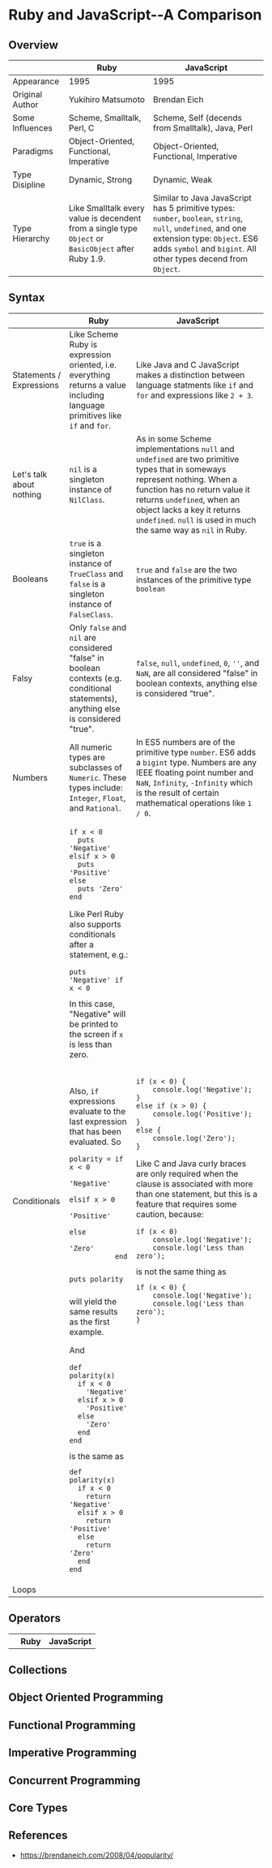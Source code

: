 # Ruby and JavaScript--A Comparison

## Overview

|                             | Ruby                                        | JavaScript                                    |
| --------------------------- | ------------------------------------------- | --------------------------------------------- |
| Appearance                  | 1995                                        | 1995                                          |
| Original Author             | Yukihiro Matsumoto                          | Brendan Eich                                  |
| Some Influences             | Scheme, Smalltalk, Perl, C                  | Scheme, Self (decends from Smalltalk), Java, Perl |
| Paradigms                   | Object-Oriented, Functional, Imperative     | Object-Oriented, Functional, Imperative       |
| Type Disipline              | Dynamic, Strong                             | Dynamic, Weak                                 |
| Type Hierarchy              | Like Smalltalk every value is decendent from a single type `Object` or `BasicObject` after Ruby 1.9. | Similar to Java JavaScript has 5 primitive types: `number`, `boolean`, `string`, `null`, `undefined`, and one extension type: `Object`. ES6 adds `symbol` and `bigint`. All other types decend from `Object`. |

## Syntax

<table>
  <thead>
    <tr>
      <th></th>
      <th>Ruby</th>
      <th>JavaScript</th>
    </tr>
  </thead>
  <tbody>
<tr>
  <td>Statements / Expressions</td>
  <td>Like Scheme Ruby is expression oriented, i.e.
  everything returns a value including
  language primitives like <code>if</code> and
  <code>for</code>.</td>
  <td>Like Java and C JavaScript makes a
  distinction between language statments like
  <code>if</code> and <code>for</code> and
  expressions like <code>2 + 3</code>.</td>
</tr>
<tr>
  <td>Let's talk about nothing</td>
  <td><code>nil</code> is a singleton instance of <code>NilClass</code>.</td>
  <td>As in some Scheme implementations <code>null</code> and <code>undefined</code>
  are two primitive types that in someways represent nothing.
  When a function has no return value it returns <code>undefined</code>,
  when an object lacks a key it returns <code>undefined</code>. <code>null</code> is
  used in much the same way as <code>nil</code> in Ruby.</td>
</tr>
<tr>
  <td>Booleans</td>
  <td><code>true</code> is a singleton instance of <code>TrueClass</code>
  and <code>false</code> is a singleton instance of <code>FalseClass</code>.</td>
  <td><code>true</code> and <code>false</code> are the two instances of the primitive
  type <code>boolean</code></td>
</tr>
<tr>
  <td>Falsy</td>
  <td>Only <code>false</code> and <code>nil</code> are considered "false" in boolean contexts (e.g. conditional statements), anything else is considered "true".</td>
  <td><code>false</code>, <code>null</code>, <code>undefined</code>, <code>0</code>, <code>''</code>, and <code>NaN</code>,
  are all considered "false" in boolean contexts, anything else is considered "true".</td>
<tr>
  <td>Numbers</td>
  <td>All numeric types are subclasses of <code>Numeric</code>. These types include:
  <code>Integer</code>, <code>Float</code>, and <code>Rational</code>.</td>
  <td>In ES5 numbers are of the primitive type <code>number</code>. ES6 adds a <code>bigint</code> type.
  Numbers are any IEEE floating point number and <code>NaN</code>, <code>Infinity</code>, <code>-Infinity</code> which is the result of
  certain mathematical operations like <code>1 / 0</code>.</td>
</tr>
<tr>
  <td>Conditionals</td>
  <td>
<pre><code>if x < 0
  puts 'Negative'
elsif x > 0
  puts 'Positive'
else
  puts 'Zero'
end
</code></pre>
<p>Like Perl Ruby also supports conditionals
after a statement, e.g.:
<pre><code>puts 'Negative' if x < 0</code></pre>
In this case, "Negative" will be printed to the
screen if <code>x</code> is less than zero.</p>
<br>
<p>Also, <code>if</code> expressions evaluate
to the last expression that has been evaluated.
So
<pre><code>polarity = if x < 0
             'Negative'
           elsif x > 0
             'Positive'
           else
             'Zero'
           end

puts polarity</code></pre>
will yield the same results as the first example.</p>
<p>And
<pre><code>def polarity(x)
  if x < 0
    'Negative'
  elsif x > 0
    'Positive'
  else
    'Zero'
  end
end</code></pre>
is the same as
<pre><code>def polarity(x)
  if x < 0
    return 'Negative'
  elsif x > 0
    return 'Positive'
  else
    return 'Zero'
  end
end</code></pre></p>
</td>
<td>
<pre><code>if (x < 0) {
    console.log('Negative');
}
else if (x > 0) {
    console.log('Positive');
}
else {
    console.log('Zero');
}
</code></pre>
<p>Like C and Java curly braces are only
required when the clause is associated with
more than one statement, but this is a
feature that requires some caution, because:
<pre><code>if (x < 0)
    console.log('Negative');
    console.log('Less than zero');
</code></pre>
is not the same thing as
<pre><code>if (x < 0) {
    console.log('Negative');
    console.log('Less than zero');
}</code></pre></p>
</td>
</tr>
<tr>
  <td>Loops</td>
  <td></td>
  <td></td>
</tr>
</tbody>
</table>

## Operators

<table>
  <thead>
    <tr>
      <th></th>
      <th>Ruby</th>
      <th>JavaScript</th>
    </tr>
  </thead>
  <tbody>
<tr>
</tr>
</tbody>
</table>

## Collections

## Object Oriented Programming

## Functional Programming

## Imperative Programming

## Concurrent Programming

## Core Types

## References

- https://brendaneich.com/2008/04/popularity/
